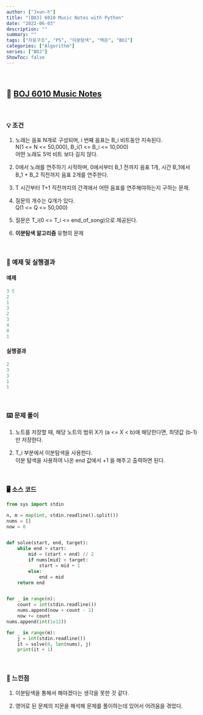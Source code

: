 ```yaml
---
author: ["Jxun-h"]
title: "[BOJ] 6010 Music Notes with Python"
date: "2022-06-03"
description: ""
summary: ""
tags: ["자료구조", "PS", "이분탐색", "백준", "BOJ"]
categories: ["Algorithm"]
series: ["BOJ"]
ShowToc: false
---
```


<br>

## 📌 <a href="https://www.acmicpc.net/problem/6010" target="_blank">BOJ 6010 Music Notes</a>

<br>

### 💡 조건

1.  노래는 음표 N개로 구성되며, i 번째 음표는 B_i 비트동안 지속된다.  
    N(1 <= N <= 50,000), B_i(1 <= B_i <= 10,000)  
    어떤 노래도 5억 비트 보다 길지 않다.

2.  0에서 노래를 연주하기 시작하며, 0에서부터 B_1 전까지 음표 1개, 시간 B_1에서 B_1 + B_2 직전까지 음표 2개를 연주한다.

3.  T 시간부터 T+1 직전까지의 간격에서 어떤 음표를 연주해야하는지 구하는 문제.

4.  질문의 개수는 Q개가 있다.  
    Q(1 <= Q <= 50,000)

5.  질문은 T_i(0 <= T_i <= end_of_song)으로 제공된다.

6.  **이분탐색 알고리즘** 유형의 문제

<br>

### 🔖 예제 및 실행결과

#### 예제

```py
3 5
2
1
3
2
3
4
0
1
```

#### 실행결과

```py
2
3
3
1
1
```

<br>

### ⌨️ 문제 풀이

1.  노트를 저장할 때, 해당 노트의 범위 X가 (a <= X < b)에 해당한다면, 최댓값 (b-1)만 저장한다.

2.  T_i 부분에서 이분탐색을 사용한다.  
    이분 탐색을 사용하여 나온 end 값에서 +1 을 해주고 출력하면 된다.

<br>

### 🖥 소스 코드

```py
from sys import stdin

n, m = map(int, stdin.readline().split())
nums = []
now = 0


def solve(start, end, target):
    while end > start:
        mid = (start + end) // 2
        if nums[mid] < target:
            start = mid + 1
        else:
            end = mid
    return end


for _ in range(n):
    count = int(stdin.readline())
    nums.append(now + count - 1)
    now += count
nums.append(int(1e12))

for _ in range(m):
    j = int(stdin.readline())
    it = solve(0, len(nums), j)
    print(it + 1)
```

<br>

### 💾 느낀점

1.  이분탐색을 통해서 해야겠다는 생각을 못한 것 같다.

2.  영어로 된 문제의 지문을 해석해 문제를 풀이하는데 있어서 어려움을 겪었다.